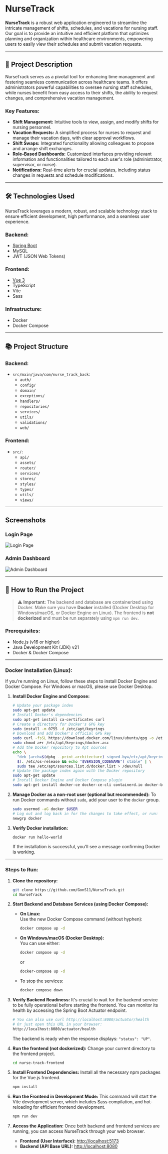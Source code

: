 # NurseTrack

**NurseTrack** is a robust web application engineered to streamline the intricate management of shifts, schedules, and vacations for nursing staff. Our goal is to provide an intuitive and efficient platform that optimizes planning and organization within healthcare environments, empowering users to easily view their schedules and submit vacation requests.

---

## 🚀 **Project Description**

NurseTrack serves as a pivotal tool for enhancing time management and fostering seamless communication across healthcare teams. It offers administrators powerful capabilities to oversee nursing staff schedules, while nurses benefit from easy access to their shifts, the ability to request changes, and comprehensive vacation management.

### **Key Features:**

- **Shift Management:** Intuitive tools to view, assign, and modify shifts for nursing personnel.
- **Vacation Requests:** A simplified process for nurses to request and manage their vacation days, with clear approval workflows.
- **Shift Swaps:** Integrated functionality allowing colleagues to propose and arrange shift exchanges.
- **Role-Based Dashboards:** Customized interfaces providing relevant information and functionalities tailored to each user's role (administrator, supervisor, or nurse).
- **Notifications:** Real-time alerts for crucial updates, including status changes in requests and schedule modifications.

---

## 🛠️ **Technologies Used**

NurseTrack leverages a modern, robust, and scalable technology stack to ensure efficient development, high performance, and a seamless user experience.

### **Backend:**

- [Spring Boot](https://spring.io/projects/spring-boot)
- MySQL
- JWT (JSON Web Tokens)

### **Frontend:**

- [Vue 3](https://vuejs.org/)
- TypeScript
- Vite
- Sass

### **Infrastructure:**

- Docker
- Docker Compose

---

## 📚 **Project Structure**

### **Backend:**

- `src/main/java/com/nurse_track_back`:
  - `auth/`
  - `config/`
  - `domain/`
  - `exceptions/`
  - `handlers/`
  - `repositories/`
  - `services/`
  - `utils/`
  - `validations/`
  - `web/`

### **Frontend:**

- `src/`:
  - `api/`
  - `assets/`
  - `router/`
  - `services/`
  - `stores/`
  - `styles/`
  - `types/`
  - `utils/`
  - `views/`

---

## Screenshots

### Login Page

![Login Page](https://github.com/user-attachments/assets/4edd3299-8022-45e7-ab77-0600dfae269e)

### Admin Dashboard

![Admin Dashboard](https://github.com/user-attachments/assets/f319da0b-830a-4d1f-a5cb-07ab43a1a76f)

---

## 🌟 **How to Run the Project**

> ⚠️ **Important:** The backend and database are containerized using Docker. Make sure you have **Docker** installed (Docker Desktop for Windows/macOS, or Docker Engine on Linux).
> The frontend is **not dockerized** and must be run separately using `npm run dev`.

### **Prerequisites:**

- Node.js (v16 or higher)
- Java Development Kit (JDK) v21
- Docker & Docker Compose

---

### **Docker Installation (Linux):**

If you're running on Linux, follow these steps to install Docker Engine and Docker Compose. For Windows or macOS, please use Docker Desktop.

1.  **Install Docker Engine and Compose:**

    ```bash
    # Update your package index
    sudo apt-get update
    # Install Docker's dependencies
    sudo apt-get install ca-certificates curl
    # Create a directory for Docker's GPG key
    sudo install -m 0755 -d /etc/apt/keyrings
    # Download and add Docker's official GPG key
    sudo curl -fsSL https://download.docker.com/linux/ubuntu/gpg -o /etc/apt/keyrings/docker.asc
    sudo chmod a+r /etc/apt/keyrings/docker.asc
    # Add the Docker repository to Apt sources
    echo \
      "deb [arch=$(dpkg --print-architecture) signed-by=/etc/apt/keyrings/docker.asc] https://download.docker.com/linux/ubuntu \
      $(. /etc/os-release && echo "$VERSION_CODENAME") stable" | \
      sudo tee /etc/apt/sources.list.d/docker.list > /dev/null
    # Update the package index again with the Docker repository
    sudo apt-get update
    # Install Docker Engine and Docker Compose plugin
    sudo apt-get install docker-ce docker-ce-cli containerd.io docker-buildx-plugin docker-compose-plugin
    ```

2.  **Manage Docker as a non-root user (optional but recommended):**
    To run Docker commands without `sudo`, add your user to the `docker` group.

    ```bash
    sudo usermod -aG docker $USER
    # Log out and log back in for the changes to take effect, or run:
    newgrp docker
    ```

3.  **Verify Docker installation:**

    ```bash
    docker run hello-world
    ```

    If the installation is successful, you'll see a message confirming Docker is working.

---

### **Steps to Run:**

1.  **Clone the repository:**

    ```bash
    git clone https://github.com/GonS11/NurseTrack.git
    cd NurseTrack
    ```

2.  **Start Backend and Database Services (using Docker Compose):**

    - **On Linux:**  
      Use the new Docker Compose command (without hyphen):

      ```bash
      docker compose up -d
      ```

    - **On Windows/macOS (Docker Desktop):**  
      You can use either:

      ```bash
      docker compose up -d
      ```
      or
      ```bash
      docker-compose up -d
      ```

    - To stop the services:

      ```bash
      docker compose down
      ```

3.  **Verify Backend Readiness:**
    It's crucial to wait for the backend service to be fully operational before starting the frontend. You can monitor its health by accessing the Spring Boot Actuator endpoint.

    ```bash
    # You can also use curl http://localhost:8080/actuator/health
    # Or just open this URL in your browser:
    http://localhost:8080/actuator/health
    ```

    The backend is ready when the response displays: `"status": "UP"`.

4.  **Run the frontend (not dockerized):**
    Change your current directory to the frontend project.

    ```bash
    cd nurse-track-frontend
    ```

5.  **Install Frontend Dependencies:**
    Install all the necessary npm packages for the Vue.js frontend.

    ```bash
    npm install
    ```

6.  **Run the Frontend in Development Mode:**
    This command will start the Vite development server, which includes Sass compilation, and hot-reloading for efficient frontend development.

    ```bash
    npm run dev
    ```

7.  **Access the Application:**
    Once both backend and frontend services are running, you can access NurseTrack through your web browser.

    - **Frontend (User Interface):** [http://localhost:5173](http://localhost:5173)
    - **Backend (API Base URL):** [http://localhost:8080](http://localhost:8080)
